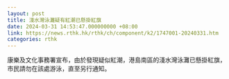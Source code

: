 ```yaml
---
layout: post
title: 淺水灣泳灘疑有紅潮已懸掛紅旗
date: 2024-03-31 14:53:47.000000000 +08:00
link: https://news.rthk.hk/rthk/ch/component/k2/1747001-20240331.htm
categories: rthk
---
```


康樂及文化事務署宣布，由於發現疑似紅潮，港島南區的淺水灣泳灘已懸掛紅旗，市民請勿在該處游泳，直至另行通知。

